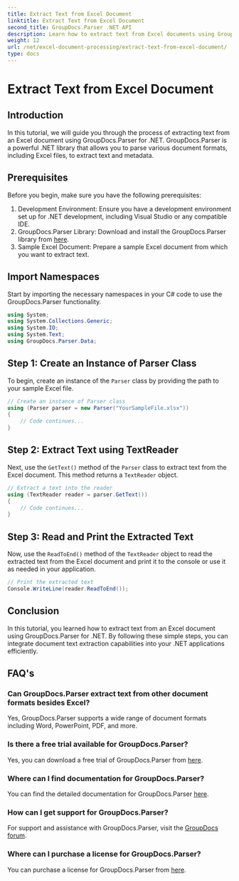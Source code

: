 ```yaml
---
title: Extract Text from Excel Document
linktitle: Extract Text from Excel Document
second_title: GroupDocs.Parser .NET API
description: Learn how to extract text from Excel documents using GroupDocs.Parser for .NET in simple steps.
weight: 12
url: /net/excel-document-processing/extract-text-from-excel-document/
type: docs
---
```

# Extract Text from Excel Document

## Introduction
In this tutorial, we will guide you through the process of extracting text from an Excel document using GroupDocs.Parser for .NET. GroupDocs.Parser is a powerful .NET library that allows you to parse various document formats, including Excel files, to extract text and metadata.
## Prerequisites
Before you begin, make sure you have the following prerequisites:
1. Development Environment: Ensure you have a development environment set up for .NET development, including Visual Studio or any compatible IDE.
2. GroupDocs.Parser Library: Download and install the GroupDocs.Parser library from [here](https://releases.groupdocs.com/parser/net/).
3. Sample Excel Document: Prepare a sample Excel document from which you want to extract text.

## Import Namespaces
Start by importing the necessary namespaces in your C# code to use the GroupDocs.Parser functionality.
```csharp
using System;
using System.Collections.Generic;
using System.IO;
using System.Text;
using GroupDocs.Parser.Data;
```
## Step 1: Create an Instance of Parser Class
To begin, create an instance of the `Parser` class by providing the path to your sample Excel file.
```csharp
// Create an instance of Parser class
using (Parser parser = new Parser("YourSampleFile.xlsx"))
{
    // Code continues...
}
```
## Step 2: Extract Text using TextReader
Next, use the `GetText()` method of the `Parser` class to extract text from the Excel document. This method returns a `TextReader` object.
```csharp
// Extract a text into the reader
using (TextReader reader = parser.GetText())
{
    // Code continues...
}
```
## Step 3: Read and Print the Extracted Text
Now, use the `ReadToEnd()` method of the `TextReader` object to read the extracted text from the Excel document and print it to the console or use it as needed in your application.
```csharp
// Print the extracted text
Console.WriteLine(reader.ReadToEnd());
```

## Conclusion
In this tutorial, you learned how to extract text from an Excel document using GroupDocs.Parser for .NET. By following these simple steps, you can integrate document text extraction capabilities into your .NET applications efficiently.

## FAQ's
### Can GroupDocs.Parser extract text from other document formats besides Excel?
Yes, GroupDocs.Parser supports a wide range of document formats including Word, PowerPoint, PDF, and more.
### Is there a free trial available for GroupDocs.Parser?
Yes, you can download a free trial of GroupDocs.Parser from [here](https://releases.groupdocs.com/).
### Where can I find documentation for GroupDocs.Parser?
You can find the detailed documentation for GroupDocs.Parser [here](https://tutorials.groupdocs.com/parser/net/).
### How can I get support for GroupDocs.Parser?
For support and assistance with GroupDocs.Parser, visit the [GroupDocs forum](https://forum.groupdocs.com/c/parser/17).
### Where can I purchase a license for GroupDocs.Parser?
You can purchase a license for GroupDocs.Parser from [here](https://purchase.groupdocs.com/buy).
